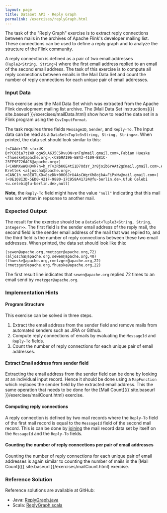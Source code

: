 ```yaml
---
layout: page
title: DataSet API - Reply Graph
permalink: /exercises/replyGraph.html
---
```


The task of the "Reply Graph" exercise is to extract reply connections between mails in the archives of Apache Flink's developer mailing list. These connections can be used to define a reply graph and to analyze the structure of the Flink community.

A reply connection is defined as a pair of two email addresses (`Tuple2<String, String>`) where the first email address replied to an email of the second email address. The task of this exercise is to compute all reply connections between emails in the Mail Data Set and count the number of reply connections for each unique pair of email addresses.

### Input Data

This exercise uses the Mail Data Set which was extracted from the Apache Flink development mailing list archive. The [Mail Data Set instructions]({{ site.baseurl }}/exercises/mailData.html) show how to read the data set in a Flink program using the `CsvInputFormat`.

The task requires three fields `MessageID`, `Sender`, and `Reply-To`. The input data can be read as a `DataSet<Tuple3<String, String, String>>`. When printed, the data set should look similar to this:

~~~
(<CAAdrtT0-sfxxUK-BrPC03ia7t1WR_ogA5uA6J5CSRvuON+snTg@mail.gmail.com>,Fabian Hueske <fhueske@apache.org>,<C869A196-EB43-4109-B81C-23FE9F726AC6@apache.org>)
(<CANMXwW0HOvk7n=h_rTv3RbK0E4ti1D7OdsY_3r8joib6rAAt2g@mail.gmail.com>,Aljoscha Krettek <aljoscha@apache.org>,<CANC1h_vn8E8TLXD=8szDN+0HO6JrU4AsCWgrXh8ojkA=FiPxNw@mail.gmail.com>)
(<0E10813D-5ED0-421F-9880-17C958A41724@fu-berlin.de>,Ufuk Celebi <u.celebi@fu-berlin.de>,null)
~~~

**Note**, the `Reply-To` field might have the value `"null"` indicating that this mail was not written in repsonse to another mail.

### Expected Output

The result for the exercise should be a `DataSet<Tuple3<String, String, Integer>>`. The first field is the sender email address of the reply mail, the second field is the sender email address of the mail that was replied to, and the third field is the number of reply connections between these two email addresses. When printed, the data set should look like this:

~~~
(sewen@apache.org,rmetzger@apache.org,72)
(aljoscha@apache.org,sewen@apache.org,40)
(fhueske@apache.org,rmetzger@apache.org,22)
(rmetzger@apache.org,fhueske@apache.org,22)
~~~

The first result line indicates that `sewen@apache.org` replied 72 times to an email send by `rmetzger@apache.org`.

### Implementation Hints

#### Program Structure

This exercise can be solved in three steps.

1. Extract the email address from the sender field and remove mails from automated senders such as JIRA or Github.
1. Compute reply connections of emails by evaluating the `MessageId` and `Reply-To` fields.
1. Count the number of reply connections for each unique pair of email addresses.

#### Extract Email address from sender field

Extracting the email address from the sender field can be done by looking at an individual input record. Hence it should be done using a `MapFunction` which replaces the sender field by the extracted email address. This the same operation that needs to be done for the [Mail Count]({{ site.baseurl }}/exercises/mailCount.html) exercise.

#### Computing reply connections

A reply connection is defined by two mail records where the `Reply-To` field of the first mail record is equal to the `MessageId` field of the second mail record. This is can be done by [joining](http://ci.apache.org/projects/flink/flink-docs-master/apis/dataset_transformations.html#join) the mail record data set by itself on the `MessageId` and the `Reply-To` fields.

#### Counting the number of reply connections per pair of email addresses

Counting the number of reply connections for each unique pair of email addresses is again similar to counting the number of mails in the [Mail Count]({{ site.baseurl }}/exercises/mailCount.html) exercise. 

### Reference Solution

Reference solutions are available at GitHub:

- Java: [ReplyGraph.java](https://github.com/dataArtisans/flink-training/blob/master/flink-exercises/src/main/java/com/dataArtisans/flinkTraining/exercises/dataSetJava/replyGraph/ReplyGraph.java)
- Scala: [ReplyGraph.scala](https://github.com/dataArtisans/flink-training/blob/master/flink-exercises/src/main/scala/com/dataArtisans/flinkTraining/exercises/dataSetScala/replyGraph/ReplyGraph.scala)

